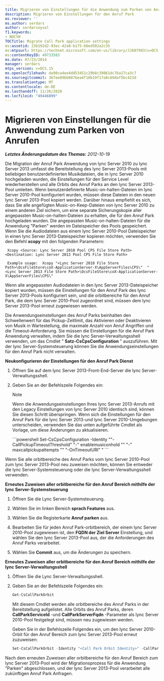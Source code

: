 ```yaml
---
title: Migrieren von Einstellungen für die Anwendung zum Parken von Anrufen
description: Migrieren von Einstellungen für den Anruf Park
ms.reviewer: ''
ms.author: serdars
author: serdarsoysal
f1.keywords:
- NOCSH
TOCTitle: Migrate Call Park application settings
ms:assetid: 23b192d2-93ec-42a8-b175-b6ed502a2c35
ms:mtpsurl: https://technet.microsoft.com/en-us/library/JJ687993(v=OCS.15)
ms:contentKeyID: 49733583
ms.date: 07/23/2014
manager: serdars
mtps_version: v=OCS.15
ms.openlocfilehash: da90ca4ee4dd53451c29b8c39861dc76a17ca3c7
ms.sourcegitcommit: 36fee89bb887bea4f18b19f17a8c69daf5bc423d
ms.translationtype: MT
ms.contentlocale: de-DE
ms.lasthandoff: 11/26/2020
ms.locfileid: "49446899"
---
```

# <a name="migrate-call-park-application-settings"></a>Migrieren von Einstellungen für die Anwendung zum Parken von Anrufen

<div data-xmlns="http://www.w3.org/1999/xhtml">

<div class="topic" data-xmlns="https://www.w3.org/1999/xhtml" data-msxsl="urn:schemas-microsoft-com:xslt" data-cs="https://msdn.microsoft.com/">

<div data-asp="https://msdn2.microsoft.com/asp">



</div>

<div id="mainSection">

<div id="mainBody">

<span> </span>

_**Letztes Änderungsdatum des Themas:** 2012-10-19_

Die Migration der Anruf Park Anwendung von lync Server 2010 zu lync Server 2013 umfasst die Bereitstellung des lync Server 2013-Pools mit beliebigen benutzerdefinierten Musikdateien, die in lync Server 2010 hochgeladen wurden, die Einstellungen für den Service Level wiederherstellen und alle Orbits des Anruf Parks an den lync Server 2013-Pool umleiten. Wenn benutzerdefinierte Music-on-halten-Dateien im lync Server 2010-Pool konfiguriert wurden, müssen diese Dateien in den neuen lync Server 2013-Pool kopiert werden. Darüber hinaus empfiehlt es sich, dass Sie alle angefügten Music-on-Keep-Dateien von lync Server 2010 zu einem anderen Ziel sichern, um eine separate Sicherungskopie aller angepassten Music-on-halten-Dateien zu erhalten, die für den Anruf Park hochgeladen wurden. Die angepassten Music-on-halten-Dateien für die Anwendung "Parken" werden im Dateispeicher des Pools gespeichert. Wenn Sie die Audiodateien aus einem lync Server 2010-Pool Dateispeicher in einen lync Server 2013-Dateispeicher kopieren möchten, verwenden Sie den Befehl **xcopy** mit den folgenden Parametern:

   ```console
    Xcopy <Source: Lync Server 2010 Pool CPS File Store Path> <Destination: Lync Server 2013 Pool CPS File Store Path>
   ```

   ```console
    Example usage:  Xcopy "<Lync Server 2010 File Store Path>\OcsFileStore\coX-ApplicationServer-X\AppServerFiles\CPS\"  "<Lync Server 2013 File Store Path>\OcsFileStore\coX-ApplicationServer-X\AppServerFiles\CPS\" 
   ```

Wenn alle angepassten Audiodateien in den lync Server 2013-Dateispeicher kopiert wurden, müssen die Einstellungen für den Anruf Park des lync Server 2013-Pools konfiguriert sein, und die orbitbereiche für den Anruf Park, die dem lync Server 2010-Pool zugeordnet sind, müssen dem lync Server 2013-Pool erneut zugewiesen werden.

Die Anwendungseinstellungen des Anruf Parks beinhalten den Schwellenwert für das Pickup-Zeitlimit, das Aktivieren oder Deaktivieren von Musik in Wartestellung, die maximale Anzahl von Anruf Angriffen und die Timeout-Anforderung. Sie müssen die Einstellungen für die Anruf Park Anwendung verwalten, indem Sie die lync Server-Verwaltungsshell verwenden, um das Cmdlet " **Satz-CsCpsConfiguration** " auszuführen. Mit der lync Server-Systemsteuerung können Sie die Anwendungseinstellungen für den Anruf Park nicht verwalten.

**Neukonfigurieren der Einstellungen für den Anruf Park Dienst**

1.  Öffnen Sie auf dem lync Server 2013-Front-End-Server die lync Server-Verwaltungsshell.

2.  Geben Sie an der Befehlszeile Folgendes ein:
    
    <div>
    

    > [!NOTE]  
    > Wenn die Anwendungseinstellungen Ihres lync Server 2013-Anrufs mit den Legacy Einstellungen von lync Server 2010 identisch sind, können Sie diesen Schritt überspringen. Wenn sich die Einstellungen für den Anruf Park für die lync Server 2013-und lync Server 2010-Umgebungen unterscheiden, verwenden Sie das unten aufgeführte Cmdlet als Vorlage, um diese Änderungen zu aktualisieren.

    
    </div>
    ```powershell
        Set-CsCpsConfiguration -Identity "<LS2013 Call Park Service ID>"-CallPickupTimeoutThreshold" <LS2010 CPS TimeSpan> "-" enablemusiconhold "" <LS2010 CPS value> "-" maxcallpickupattempts "" <LS2010 CPS pickup attempts> "-OnTimeoutURI" <LS2010 CPS timeout URI> " ```

Wenn Sie alle orbitbereiche des Anruf Parks vom lync Server 2010-Pool zum lync Server 2013-Pool neu zuweisen möchten, können Sie entweder die lync Server-Systemsteuerung oder die lync Server-Verwaltungsshell verwenden.

**Erneutes Zuweisen aller orbitbereiche für den Anruf Bereich mithilfe der lync Server-Systemsteuerung**

1.  Öffnen Sie die Lync Server-Systemsteuerung.

2.  Wählen Sie im linken Bereich **sprach Features** aus.

3.  Wählen Sie die Registerkarte **Anruf parken** aus.

4.  Bearbeiten Sie für jeden Anruf Park-orbitbereich, der einem lync Server 2010-Pool zugewiesen ist, den **FQDN der Ziel Server** Einstellung, und wählen Sie den lync Server 2013-Pool aus, der die Anforderungen des Anruf Parks verarbeitet.

5.  Wählen Sie **Commit** aus, um die Änderungen zu speichern.

**Erneutes Zuweisen aller orbitbereiche für den Anruf Bereich mithilfe der lync Server-Verwaltungsshell**

1.  Öffnen Sie die Lync Server-Verwaltungsshell.

2.  Geben Sie an der Befehlszeile Folgendes ein:
    ```powershell
    Get-CsCallParkOrbit
    ```
    
    Mit diesem Cmdlet werden alle orbitbereiche des Anruf Parks in der Bereitstellung aufgelistet. Alle Orbits des Anruf Parks, deren **CallParkServiceId** -und **CallParkServerFqdn** -Parameter als lync Server 2010-Pool festgelegt sind, müssen neu zugewiesen werden.
    
    Geben Sie in der Befehlszeile Folgendes ein, um den lync Server 2010-Orbit für den Anruf Bereich zum lync Server 2013-Pool erneut zuzuweisen:
    
    ```powershell
    Set-CsCallParkOrbit -Identity "<Call Park Orbit Identity>" -CallParkService "service:ApplicationServer:<Lync Server 2013 Pool FQDN>"
    ```

Nach dem erneuten Zuweisen aller orbitbereiche für den Anruf Bereich zum lync Server 2013-Pool wird der Migrationsprozess für die Anwendung "Parken" abgeschlossen, und der lync Server 2013-Pool verarbeitet alle zukünftigen Anruf Park Anfragen.

</div>

<span> </span>

</div>

</div>

</div>

